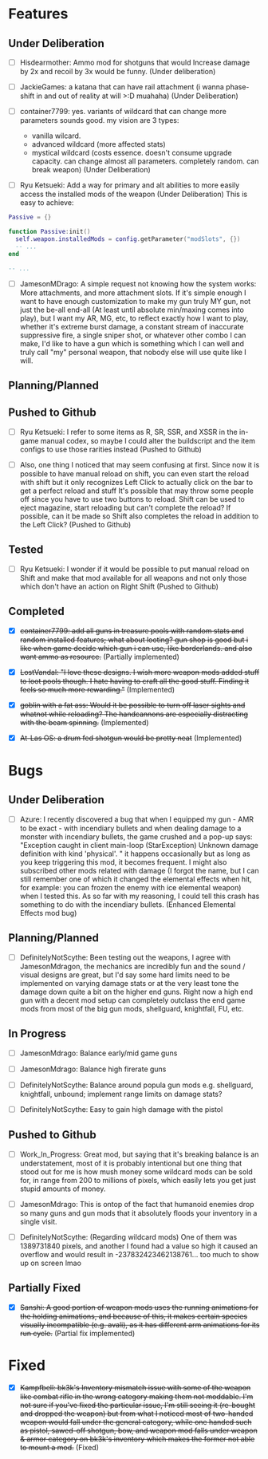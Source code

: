
# Features

## Under Deliberation

- [ ] Hisdearmother: Ammo mod for shotguns that would Increase damage by 2x and recoil by 3x would be funny. (Under deliberation)

- [ ] JackieGames: a katana that can have rail attachment (i wanna phase-shift in and out of reality at will >:D muahaha) (Under Deliberation)

- [ ] container7799: yes. variants of wildcard that can change more parameters sounds good. my vision are 3 types:
  - vanilla wilcard.
  - advanced wildcard (more affected stats)
  - mystical wildcard (costs essence. doesn't consume upgrade capacity. can change almost all parameters. completely random. can break weapon)
  (Under Deliberation)

- [ ] Ryu Ketsueki: Add a way for primary and alt abilities to more easily access the installed mods of the weapon (Under Deliberation)
This is easy to achieve:
```lua
Passive = {}

function Passive:init()
  self.weapon.installedMods = config.getParameter("modSlots", {})
  -- ...
end

-- ...

```

- [ ] JamesonMDrago: A simple request not knowing how the system works: More attachments, and more attachment slots.
  If it's simple enough I want to have enough customization to make my gun truly MY gun, not just the be-all end-all (At least until absolute min/maxing comes into play), but I want my AR, MG, etc, to reflect exactly how I want to play, whether it's extreme burst damage, a constant stream of inaccurate suppressive fire, a single sniper shot, or whatever other combo I can make, I'd like to have a gun which is something which I can well and truly call "my" personal weapon, that nobody else will use quite like I will.


## Planning/Planned

## Pushed to Github

- [ ] Ryu Ketsueki: I refer to some items as R, SR, SSR, and XSSR in the in-game manual codex, so maybe I could alter the buildscript and the item configs to use those rarities instead (Pushed to Github)

- [ ] Also, one thing I noticed that may seem confusing at first. Since now it is possible to have manual reload on shift, you can even start the reload with shift but it only recognizes Left Click to actually click on the bar to get a perfect reload and stuff
It's possible that may throw some people off since you have to use two buttons to reload. Shift can be used to eject magazine, start reloading but can't complete the reload? If possible, can it be made so Shift also completes the reload in addition to the Left Click? (Pushed to Github)


## Tested

- [ ] Ryu Ketsueki: I wonder if it would be possible to put manual reload on Shift and make that mod available for all weapons and not only those which don't have an action on Right Shift (Pushed to Github)

## Completed

- [x] ~~container7799: add all guns in treasure pools with random stats and random installed features; what about looting? gun shop is good but i like when game decide which gun i can use, like borderlands. and also want ammo as resource.~~ (Partially implemented)

- [x] ~~LostVandal: "I love these designs. I wish more weapon mods added stuff to loot pools though. I hate having to craft all the good stuff. Finding it feels so much more rewarding."~~ (Implemented) 

- [x] ~~goblin with a fat ass: Would it be possible to turn off laser sights and whatnot while reloading? The handcannons are especially distracting with the beam spinning.~~ (Implemented)

- [x] ~~At-Las OS: a drum fed shotgun would be pretty neat~~ (Implemented)

# Bugs

## Under Deliberation

- [ ] Azure: I recently discovered a bug that when I equipped my gun - AMR to be exact - with incendiary bullets and when dealing damage to a monster with incendiary bullets, the game crushed and a pop-up says: "Exception caught in client main-loop (StarException) Unknown damage definition with kind 'physical'. " it happens occasionally but as long as you keep triggering this mod, it becomes frequent. I might also subscribed other mods related with damage (I forgot the name, but I can still remember one of which it changed the elemental effects when hit, for example: you can frozen the enemy with ice elemental weapon) when I tested this. As so far with my reasoning, I could tell this crash has something to do with the incendiary bullets. (Enhanced Elemental Effects mod bug)

## Planning/Planned

- [ ] DefinitelyNotScythe: Been testing out the weapons, I agree with JamesonMdragon, the mechanics are incredibly fun and the sound / visual designs are great, but I'd say some hard limits need to be implemented on varying damage stats or at the very least tone the damage down quite a bit on the higher end guns. Right now a high end gun with a decent mod setup can completely outclass the end game mods from most of the big gun mods, shellguard, knightfall, FU, etc.

## In Progress

- [ ] JamesonMdrago: Balance early/mid game guns

- [ ] JamesonMdrago: Balance high firerate guns

- [ ] DefinitelyNotScythe: Balance around popula gun mods e.g. shellguard, knightfall, unbound; implement range limits on damage stats?

- [ ] DefinitelyNotScythe: Easy to gain high damage with the pistol

## Pushed to Github

- [ ] Work_In_Progress: Great mod, but saying that it's breaking balance is an understatement, most of it is probably intentional but one thing that stood out for me is how mush money some wildcard mods can be sold for, in range from 200 to millions of pixels, which easily lets you get just stupid amounts of money.

- [ ] JamesonMdrago: This is ontop of the fact that humanoid enemies drop so many guns and gun mods that it absolutely floods your inventory in a single visit.

- [ ] DefinitelyNotScythe: (Regarding wildcard mods) One of them was 1389731840 pixels, and another I found had a value so high it caused an overflow and would result in -237832423462138761... too much to show up on screen lmao

## Partially Fixed

- [x] ~~Sanshi: A good portion of weapon mods uses the running animations for the holding animations, and because of this, it makes certain species visually incompatible (e.g. avali), as it has different arm animations for its run cycle.~~ (Partial fix implemented)

# Fixed

- [x] ~~Kampfbell: bk3k's Inventory mismatch issue with some of the weapon like combat rifle in the wrong category making them not moddable. I'm not sure if you've fixed the particular issue, I'm still seeing it (re-bought and dropped the weapon) but from what I noticed most of two-handed weapon would fall under the general category, while one handed such as pistol, sawed-off shotgun, bow, and weapon mod falls under weapon & armor category on bk3k's inventory which makes the former not able to mount a mod.~~ (Fixed)